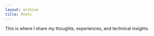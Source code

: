 ```yaml
---
layout: archive
title: Posts
---
```


This is where I share my thoughts, experiences, and technical insights. 